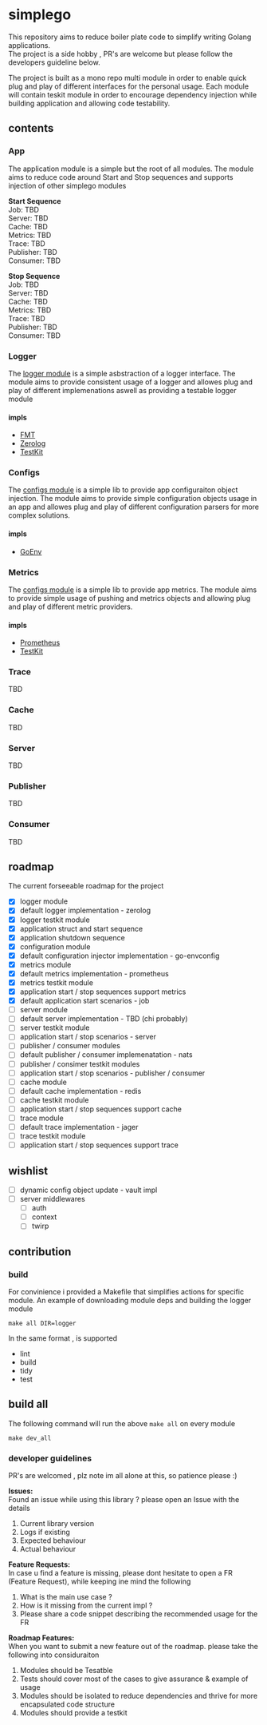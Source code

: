 # simplego

This repository aims to reduce boiler plate code to simplify writing 
Golang applications. <br>
The project is a side hobby , PR's are welcome but please follow the developers guideline below.


The project is built as a mono repo multi module in order to enable quick plug and play of different interfaces for the personal usage.
Each module will contain teskit module in order to encourage dependency injection while building application and allowing code testability.

## contents
### App
The application module is a simple but the root of all modules.
The module aims to reduce code around Start and Stop sequences and supports injection
of other simplego modules

**Start Sequence** <br>
Job: TBD <br>
Server: TBD <br>
Cache: TBD <br>
Metrics: TBD <br>
Trace: TBD <br>
Publisher: TBD <br>
Consumer: TBD <br>

**Stop Sequence** <br>
Job: TBD <br>
Server: TBD <br>
Cache: TBD <br>
Metrics: TBD <br>
Trace: TBD <br>
Publisher: TBD <br>
Consumer: TBD <br>

### Logger
The [logger module](app/pkg/logger) is a simple asbstraction of a logger interface.
The module aims to provide consistent usage of a logger and allowes plug and play of different implemenations
aswell as providing a testable logger module
#### impls
* [FMT](app/pkg/fmt)
* [Zerolog](zerolog-logger)
* [TestKit](testkit-logger)

### Configs
The [configs module](configs) is a simple lib to provide app configuraiton object injection.
The module aims to provide simple configuration objects usage in an app and allowes plug and play of different
configuration parsers for more complex solutions.
#### impls
* [GoEnv](goenv-configs)

### Metrics
The [configs module](metrics) is a simple lib to provide app metrics.
The module aims to provide simple usage of pushing and metrics objects and allowing plug and play of different
metric providers.
#### impls
* [Prometheus](prom-metrics)
* [TestKit](testkit-metrics)

### Trace
TBD

### Cache
TBD

### Server
TBD

### Publisher
TBD

### Consumer
TBD

## roadmap
The current forseeable roadmap for the project 
- [x] logger module
- [x] default logger implementation - zerolog
- [x] logger testkit module
- [x] application struct and start sequence
- [x] application shutdown sequence
- [x] configuration module
- [x] default configuration injector implementation - go-envconfig
- [x] metrics module
- [x] default metrics implementation - prometheus
- [x] metrics testkit module
- [x] application start / stop sequences support metrics
- [x] default application start scenarios - job
- [ ] server module
- [ ] default server implementation - TBD (chi probably)
- [ ] server testkit module
- [ ] application start / stop scenarios - server
- [ ] publisher / consumer modules
- [ ] default publisher / consumer implemenatation - nats
- [ ] publisher / consimer testkit modules
- [ ] application start / stop scenarios - publisher / consumer
- [ ] cache module
- [ ] default cache implementation - redis
- [ ] cache testkit module
- [ ] application start / stop sequences support cache
- [ ] trace module
- [ ] default trace implementation - jager
- [ ] trace testkit module
- [ ] application start / stop sequences support trace

## wishlist
- [ ] dynamic config object update - vault impl
- [ ] server middlewares
  - [ ] auth
  - [ ] context
  - [ ] twirp

## contribution

### build
For convinience i provided a Makefile that simplifies actions for specific module.
An example of downloading module deps and building the logger module
```
make all DIR=logger
```

In the same format , is supported 
- lint
- build
- tidy
- test

## build all
The following command will run the above `make all` on every module
```
make dev_all
```



### developer guidelines
PR's are welcomed , plz note im all alone at this, so patience please :)

**Issues:** <br>
Found an issue while using this library ? please open an Issue with the details 
1. Current library version
2. Logs if existing
3. Expected behaviour
4. Actual behaviour


**Feature Requests:** <br>
In case u find a feature is missing, please dont hesitate to open a FR (Feature Request), while keeping ine mind the following
1. What is the main use case ?
2. How is it missing from the current impl ?
3. Please share a code snippet describing the recommended usage for the FR

**Roadmap Features:** <br>
When you want to submit a new feature out of the roadmap. please take the following into considuraiton
1. Modules should be Tesatble
2. Tests should cover most of the cases to give assurance & example of usage
3. Modules should be isolated to reduce dependencies and thrive for more encapsulated code structure
4. Modules should provide a testkit